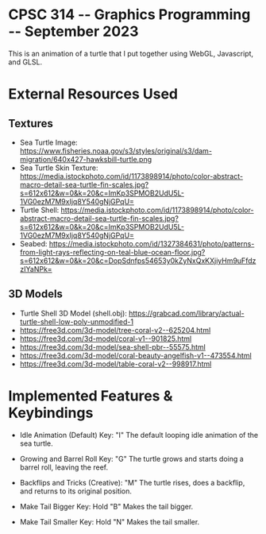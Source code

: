 # CPSC 314 -- Graphics Programming -- September 2023

This is an animation of a turtle that I put together using WebGL, Javascript, and GLSL. 

# External Resources Used
## Textures
- Sea Turtle Image: https://www.fisheries.noaa.gov/s3/styles/original/s3/dam-migration/640x427-hawksbill-turtle.png
- Sea Turtle Skin Texture: https://media.istockphoto.com/id/1173898914/photo/color-abstract-macro-detail-sea-turtle-fin-scales.jpg?s=612x612&w=0&k=20&c=ImKp3SPMOB2UdU5L-1VG0ezM7M9xIjq8Y540gNjGPqU=
- Turtle Shell: https://media.istockphoto.com/id/1173898914/photo/color-abstract-macro-detail-sea-turtle-fin-scales.jpg?s=612x612&w=0&k=20&c=ImKp3SPMOB2UdU5L-1VG0ezM7M9xIjq8Y540gNjGPqU=
- Seabed: https://media.istockphoto.com/id/1327384631/photo/patterns-from-light-rays-reflecting-on-teal-blue-ocean-floor.jpg?s=612x612&w=0&k=20&c=DopSdnfps54653y0kZyNxQxKXjiyHm9uFfdzzIYaNPk=


## 3D Models
- Turtle Shell 3D Model (shell.obj): https://grabcad.com/library/actual-turtle-shell-low-poly-unmodified-1
- https://free3d.com/3d-model/tree-coral-v2--625204.html
- https://free3d.com/3d-model/coral-v1--901825.html
- https://free3d.com/3d-model/sea-shell-pbr--55575.html
- https://free3d.com/3d-model/coral-beauty-angelfish-v1--473554.html
- https://free3d.com/3d-model/table-coral-v2--998917.html

# Implemented Features & Keybindings
- Idle Animation (Default) Key: "I"
The default looping idle animation of the sea turtle.

- Growing and Barrel Roll Key: "G"
The turtle grows and starts doing a barrel roll, leaving the reef.

- Backflips and Tricks (Creative): "M"
The turtle rises, does a backflip, and returns to its original position.

- Make Tail Bigger Key: Hold "B"
Makes the tail bigger.

- Make Tail Smaller Key: Hold "N"
Makes the tail smaller. 
